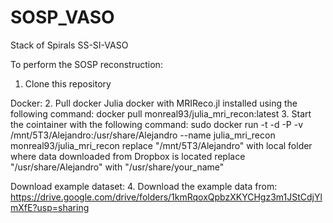 # SOSP_VASO
Stack of Spirals SS-SI-VASO

To perform the SOSP reconstruction:

  1. Clone this repository

Docker:
  2. Pull docker Julia docker with MRIReco.jl installed using the following command: docker pull monreal93/julia_mri_recon:latest
  3. Start the cointainer with the following command:
     sudo docker run -t -d -P -v /mnt/5T3/Alejandro:/usr/share/Alejandro --name julia_mri_recon monreal93/julia_mri_recon 
     replace "/mnt/5T3/Alejandro" with local folder where data downloaded from Dropbox is located
     replace "/usr/share/Alejandro" with "/usr/share/your_name"
     
Download example dataset:
  4. Download the example data from: https://drive.google.com/drive/folders/1kmRqoxQpbzXKYCHgz3m1JStCdjYlmXfE?usp=sharing
  
  
